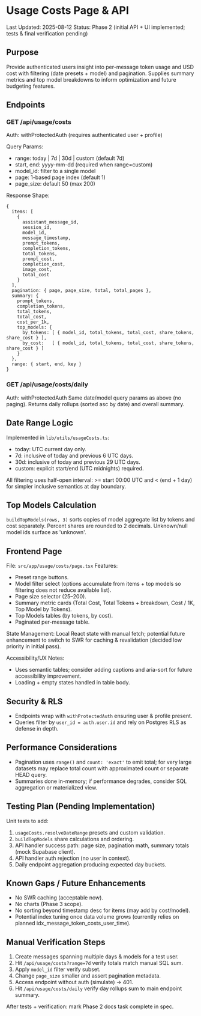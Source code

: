 # Usage Costs Page & API

Last Updated: 2025-08-12
Status: Phase 2 (initial API + UI implemented; tests & final verification pending)

## Purpose

Provide authenticated users insight into per-message token usage and USD cost with filtering (date presets + model) and pagination. Supplies summary metrics and top model breakdowns to inform optimization and future budgeting features.

## Endpoints

### GET /api/usage/costs

Auth: withProtectedAuth (requires authenticated user + profile)

Query Params:

- range: today | 7d | 30d | custom (default 7d)
- start, end: yyyy-mm-dd (required when range=custom)
- model_id: filter to a single model
- page: 1-based page index (default 1)
- page_size: default 50 (max 200)

Response Shape:

```
{
  items: [
    {
      assistant_message_id,
      session_id,
      model_id,
      message_timestamp,
      prompt_tokens,
      completion_tokens,
      total_tokens,
      prompt_cost,
      completion_cost,
      image_cost,
      total_cost
    }
  ],
  pagination: { page, page_size, total, total_pages },
  summary: {
    prompt_tokens,
    completion_tokens,
    total_tokens,
    total_cost,
    cost_per_1k,
    top_models: {
      by_tokens: [ { model_id, total_tokens, total_cost, share_tokens, share_cost } ],
      by_cost:   [ { model_id, total_tokens, total_cost, share_tokens, share_cost } ]
    }
  },
  range: { start, end, key }
}
```

### GET /api/usage/costs/daily

Auth: withProtectedAuth
Same date/model query params as above (no paging).
Returns daily rollups (sorted asc by date) and overall summary.

## Date Range Logic

Implemented in `lib/utils/usageCosts.ts`:

- today: UTC current day only.
- 7d: inclusive of today and previous 6 UTC days.
- 30d: inclusive of today and previous 29 UTC days.
- custom: explicit start/end (UTC midnights) required.

All filtering uses half-open interval: >= start 00:00 UTC and < (end + 1 day) for simpler inclusive semantics at day boundary.

## Top Models Calculation

`buildTopModels(rows, 3)` sorts copies of model aggregate list by tokens and cost separately. Percent shares are rounded to 2 decimals. Unknown/null model ids surface as 'unknown'.

## Frontend Page

File: `src/app/usage/costs/page.tsx`
Features:

- Preset range buttons.
- Model filter select (options accumulate from items + top models so filtering does not reduce available list).
- Page size selector (25–200).
- Summary metric cards (Total Cost, Total Tokens + breakdown, Cost / 1K, Top Model by Tokens).
- Top Models tables (by tokens, by cost).
- Paginated per-message table.

State Management: Local React state with manual fetch; potential future enhancement to switch to SWR for caching & revalidation (decided low priority in initial pass).

Accessibility/UX Notes:

- Uses semantic tables; consider adding captions and aria-sort for future accessibility improvement.
- Loading + empty states handled in table body.

## Security & RLS

- Endpoints wrap with `withProtectedAuth` ensuring user & profile present.
- Queries filter by `user_id = auth.user.id` and rely on Postgres RLS as defense in depth.

## Performance Considerations

- Pagination uses `range()` and `count: 'exact'` to emit total; for very large datasets may replace total count with approximated count or separate HEAD query.
- Summaries done in-memory; if performance degrades, consider SQL aggregation or materialized view.

## Testing Plan (Pending Implementation)

Unit tests to add:

1. `usageCosts.resolveDateRange` presets and custom validation.
2. `buildTopModels` share calculations and ordering.
3. API handler success path: page size, pagination math, summary totals (mock Supabase client).
4. API handler auth rejection (no user in context).
5. Daily endpoint aggregation producing expected day buckets.

## Known Gaps / Future Enhancements

- No SWR caching (acceptable now).
- No charts (Phase 3 scope).
- No sorting beyond timestamp desc for items (may add by cost/model).
- Potential index tuning once data volume grows (currently relies on planned idx_message_token_costs_user_time).

## Manual Verification Steps

1. Create messages spanning multiple days & models for a test user.
2. Hit `/api/usage/costs?range=7d` verify totals match manual SQL sum.
3. Apply `model_id` filter verify subset.
4. Change `page_size` smaller and assert pagination metadata.
5. Access endpoint without auth (simulate) -> 401.
6. Hit `/api/usage/costs/daily` verify day rollups sum to main endpoint summary.

After tests + verification: mark Phase 2 docs task complete in spec.
